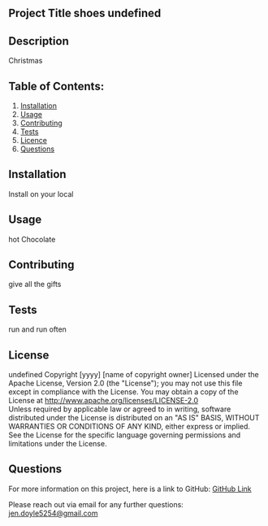 
## Project Title shoes      undefined
## Description 
Christmas
## Table of Contents:
  1. [Installation](#Installation)
  2. [Usage](#Usage)
  3. [Contributing](#Contributing)
  4. [Tests](#Tests)
  5. [Licence](#Licence)
  6. [Questions](#Questions) 

## Installation
Install on your local  

## Usage 
hot Chocolate

## Contributing 
give all the gifts

## Tests
run and run often 

## License
undefined
 Copyright [yyyy] [name of copyright owner] 	 	 Licensed under the Apache License, Version 2.0 (the "License");    you may not use this file except in compliance with the License.  You may obtain a copy of the License at  	  http://www.apache.org/licenses/LICENSE-2.0   	 Unless required by applicable law or agreed to in writing, software distributed under the License is distributed on an "AS IS" BASIS, WITHOUT WARRANTIES OR CONDITIONS OF ANY KIND, either express or implied. See the License for the specific language governing permissions and  limitations under the License.

## Questions 
For more information on this project, here is a link to GitHub:
[GitHub Link](https://github.com/jdoyle5254)

Please reach out via email for any further questions:
jen.doyle5254@gmail.com

